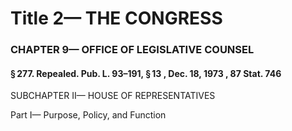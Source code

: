 
# Title 2— THE CONGRESS
### CHAPTER 9— OFFICE OF LEGISLATIVE COUNSEL
#### § 277. Repealed. Pub. L. 93–191, § 13 , Dec. 18, 1973 , 87 Stat. 746

SUBCHAPTER II— HOUSE OF REPRESENTATIVES

Part I— Purpose, Policy, and Function
